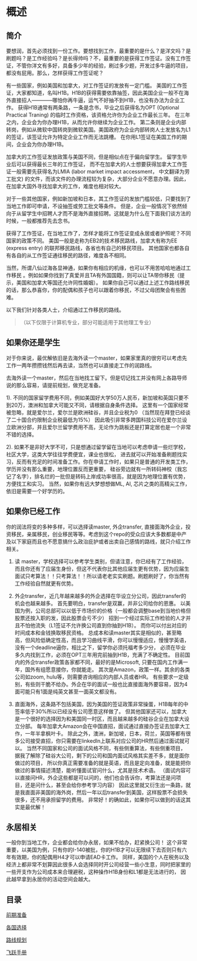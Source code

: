 # 概述

## 简介

要想润，首先必须找到一份工作。要想找到工作，最重要的是什么？是洋文吗？是刷题吗？是工作经验吗？是长得帅吗？不，最重要的是获得工作签证。没有工作签证，不管你洋文有多好，具备多少年的经验，刷过多少题，开发过多牛逼的项目，都没有屁用。那么，怎样获得工作签证呢？

有一些国家，例如美国和加拿大，对工作签证的发放有一定门槛。
美国的工作签证，大家都知道，名叫H1B。H1B的获得需要依靠抽签，因此美国企业一般不在海外直接招人————哪怕你再牛逼，运气不好抽不到H1B，也没有办法为企业工作。
获得H1B通常有两条路，一条是念书，毕业之后获得名为OPT (Optional Practical Traning) 的临时工作资格，该资格允许你为企业工作最长三年。
在三年之内，企业会为你办理H1B，从而允许你继续为企业工作。
第二条则是企业内部转岗，例如从微软中国转岗到微软美国。美国政府为企业内部转岗人士发放名为L1的签证，该签证允许为特定企业工作而无法跳槽。
在你用L1签证在美国工作的期间，企业会为你办理H1B。

加拿大的工作签证发放政策与美国不同，但是相似点在于偏向留学生。
留学生毕业后可以获得最长三年的工作签证，
而不在加拿大的人士想要获得加拿大工作签证一般需要先获得名为LMIA (labor market impact accessment， 中文翻译为劳工批文)
的文件，而该文件的办理流程较为复杂，大部分企业不愿意办理。因此，在加拿大国外寻找加拿大的工作，难度也相对较大。

对于一些其他国家，例如新加坡和日本，其工作签证的发放门槛较低，只要找到了当地工作即可申请，不设抽签或劳工批文等条件。
但是，企业一般情况下依然倾向于从留学生中招聘人才而不是海外直接招聘。这就是为什么在下面我们谈方法的时候，一般都推荐先去念书。

获得了工作签证，在当地工作了，怎样才能将工作签证变成永居或者护照呢？不同国家的政策不同。
美国一般是走称为EB2的技术移民路线，加拿大有称为EE (express entry) 的联邦移民路线，各省也有自己的移民项目。
其他国家也都各自有各自的从工作签证通往移民的路径，难度各不相同。

当然，所谓八仙过海各显神通，如果你有相应的机缘，也可以不用苦哈哈地通过工作移民
。例如如果你找到了真爱并且TA有外国国籍，则可以让TA带你移民（提示，美国和加拿大等国还允许同性婚姻）。
如果你自己可以通过上述工作路线移民的话，那么恭喜你，你的配偶和孩子也可以跟着你移民，不过父母团聚会有些困难。

以下我们针对各类人士，介绍通过工作移民的路线。

>（以下仅限于计算机专业，部分可能适用于其他理工专业）

## 如果你还是学生

对于你来说，最优解依旧是去海外读一个master，如果家里真的很穷可以考虑先工作一两年攒攒钱然后再去读，当然也可以直接走工作的润路线。

去海外读一个master，然后在当地找工留下。但是切记找工并没有网上各路导师说的那么容易，请提前规划，做充足准备。

   1). 不同的国家留学费用不同，例如美国好大学50万人民币，新加坡和英国只要不到20万，澳洲和加拿大可能又不同，请根据自身条件选择。
这里有一个国家经常被忽略，就是爱尔兰，爱尔兰是欧洲硅谷，并且企业税为0 （当然现在拜登已经谈了二十国合约限制企业税最低为15%）
因此吸引非常多跨国科技公司在爱尔兰设立欧洲分部，并且爱尔兰留学费用不高，无论作为跳板还是打算定居也是一个非常不错的选择。

   2). 如果不是非好大学不可，只是想通过留学留在当地可以考虑申请一些烂学校，社区大学，这类大学往往学费便宜，课业也很松，
进去就可以开始准备刷题找实习，反而有充足的时间准备工作。你在申请工作时，如果只是普通的开发类工作，学历并没有那么重要，地理位置反而更重要，
硅谷旁边就有一所转码神校（我忘记了名字），排名烂的一批但是转码上岸成功率很高，就是因为地理位置有优势，方便找工和实习。
当然，如果你有远大梦想想做ML, AI, 芯片之类的高精尖工作，依旧是需要一个好学历的。

## 如果你已经工作

你的润法将变的多种多样，可以选择读master, 外企transfer, 直接面海外企业，投资移民，亲属移民，创业移民等等。考虑到这个repo的受众应该大多数都是中产及以下家庭而且也不愿意搞什么政治庇护或者出卖自己感情的路线，就只介绍工作相关。

1. 读 master，学校选择可以参考学生类别，但请注意，你已经有了工作经验，而且你还有了应届生身份，但这不代表你比其他应届生更有优势，因为应届生面试只考算法！！只考算法！！所以请老老实实刷题。刷题刷好了，你当然有工作经验自然就更有优势。

2. 外企transfer，近几年越来越多的外企选择在华设立分公司，因此transfer的机会也越来越多。
首先要明白，transfer是双赢，并非公司给你的恩惠。
以美国为例，公司总部可以以低于市场价的价格（一般都会调整base到当地价格但股票还按入职的发，因此股票会亏不少）
招到一个经过实际工作检验的人才并且不怕他流失（L1签证不允许换公司直到你抽到H1B）。
而你可以付出对应的时间成本和金钱换取移民资格。
总成本和读master其实是相似的，甚至略高，但风险低确定性高，而且学习曲线平滑，你可以慢慢适应，慢慢学英语，没有一个deadline逼你，相比之下，留学你必须托福考多少分，
必须在毕业多久内找到工作，必须在OPT三年用完前抽到H1B，充满了不确定性。
目前国内的外企transfer政策各家都不同，最好的是Microsoft, 只要在国内工作满一年，国外有组愿意接你，你就能走。
其次是Amazon，政策一样。其余的各类公司如zoom, hulu等，则需要咨询相应的内部人员或者HR。
有些要求一定级别，有些则干脆不给办。外企在华的面试一般也比直接面海外要容易，因为4面可能只有1面是纯英文甚至一面英文都没有。

3. 直面海外，这条路不包括美国，因为美国的签证政策非常操蛋，H1B每年的中签率低于30%所以已经没有公司愿意这样做了。
但其他国家还可以，加拿大是一个很好的选择因为和美国同一时区，而且越来越多的硅谷企业在加拿大设立分部。
每年加拿大Amazon会在中国直招，面试通过直接办签证去加拿大工作，一年半拿枫叶卡。
除此之外，澳洲，新加坡，日本，荷兰，英国等都有很多公司接受直招，你只需要在linkedIn上联系对应公司的HR然后通过面试就可以。
当然不同国家和公司的面试风格不同，有些侧重算法，有些侧重项目，
据我了解除了硅谷大公司，剩下的公司和国内面试风格其实差不多，就是面你做过的项目，
所以你真正需要准备的就是英语，而且是定向准备，就是能把你做过的事情描述清楚，能听懂面试官问什么，尤其是技术术语。
（面试内容可以直接问HR，外企这些都是可以问的，他们也会告诉你，考算法还是问项目，还是问什么，甚至会给你参考学习内容）
因此这里就又衍生出一条路，就是我直面非美国的海外岗，然后一年以后transfer到美国，这样股票不会损失很多，还不用承担留学的费用。
非常好！的确如此，如果你可以做到的话这其实是最优解！

## 永居相关

一般你到当地工作，企业都会给你办永居，如果不给办，赶紧换公司！
这个非常重要，以美国为例，只有你的I-140被批，你的H1B才可以无限续下去否则只有六年有效期，你的配偶用H4才可以申请EAD卡工作。
同样，美国的个人在税务以及经济上都非常不划算因此很多人会选择同时开公司经营一些小生意，同时把家里的一些开支作为公司成本来合理避税，这种操作H1B身份和L1都是无法进行的，
因此越早拿到永居你的活动空间会越大。

## 目录

[前期准备](前期准备)

[各国选择](各国选择)

[路线规划](路线规划)

[飞跃手册](飞跃手册)
